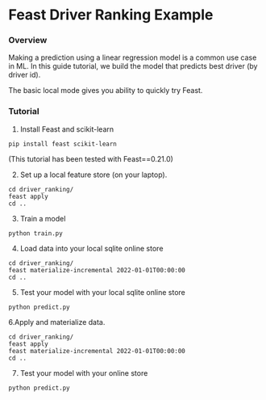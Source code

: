 # Feast Driver Ranking Example

### Overview

Making a prediction using a linear regression model is a common use case in ML. In this guide tutorial, we build the model that predicts best driver (by driver id).

The basic local mode gives you ability to quickly try Feast.


### Tutorial

1. Install Feast and scikit-learn
```
pip install feast scikit-learn
```

(This tutorial has been tested with Feast==0.21.0)

2. Set up a local feature store (on your laptop).
```
cd driver_ranking/
feast apply
cd ..
```

3. Train a model
```
python train.py
```

4. Load data into your local sqlite online store
```
cd driver_ranking/
feast materialize-incremental 2022-01-01T00:00:00
cd ..
```


5. Test your model with your local sqlite online store

```
python predict.py
```

6.Apply and materialize data.
```
cd driver_ranking/
feast apply
feast materialize-incremental 2022-01-01T00:00:00
cd ..
```

7.  Test your model with your online store

```
python predict.py
```